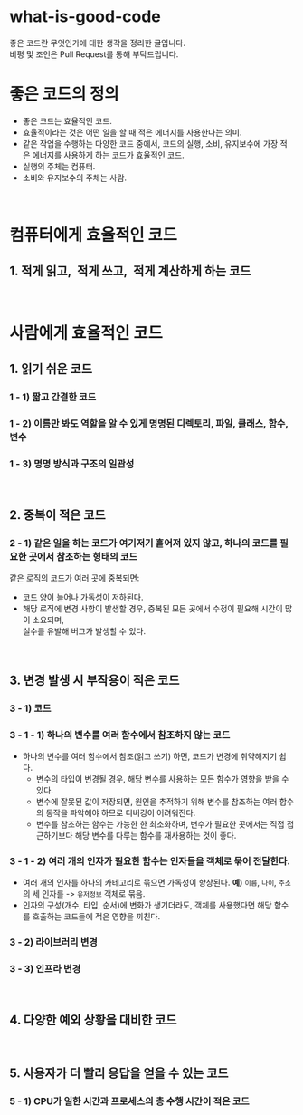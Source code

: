 # what-is-good-code

좋은 코드란 무엇인가에 대한 생각을 정리한 글입니다.  
비평 및 조언은 Pull Request를 통해 부탁드립니다.

# 좋은 코드의 정의
- 좋은 코드는 효율적인 코드.
- 효율적이라는 것은 어떤 일을 할 때 적은 에너지를 사용한다는 의미.
- 같은 작업을 수행하는 다양한 코드 중에서, 코드의 실행, 소비, 유지보수에 가장 적은 에너지를 사용하게 하는 코드가 효율적인 코드.
- 실행의 주체는 컴퓨터.
- 소비와 유지보수의 주체는 사람.
<br>

# 컴퓨터에게 효율적인 코드
## 1. 적게 읽고,&nbsp; 적게 쓰고,&nbsp; 적게 계산하게 하는 코드
<br>

# 사람에게 효율적인 코드
## 1. 읽기 쉬운 코드
### 1 - 1) 짧고 간결한 코드
### 1 - 2) 이름만 봐도 역할을 알 수 있게 명명된 디렉토리, 파일, 클래스, 함수, 변수
### 1 - 3) 명명 방식과 구조의 일관성
<br>

## 2. 중복이 적은 코드
### 2 - 1) 같은 일을 하는 코드가 여기저기 흩어져 있지 않고, 하나의 코드를 필요한 곳에서 참조하는 형태의 코드
같은 로직의 코드가 여러 곳에 중복되면:
- 코드 양이 늘어나 가독성이 저하된다.
- 해당 로직에 변경 사항이 발생할 경우, 중복된 모든 곳에서 수정이 필요해 시간이 많이 소요되며,  
실수를 유발해 버그가 발생할 수 있다.
<br>

## 3. 변경 발생 시 부작용이 적은 코드
### 3 - 1) 코드
### 3 - 1 - 1) 하나의 변수를 여러 함수에서 참조하지 않는 코드
- 하나의 변수를 여러 함수에서 참조(읽고 쓰기) 하면, 코드가 변경에 취약해지기 쉽다.
  - 변수의 타입이 변경될 경우, 해당 변수를 사용하는 모든 함수가 영향을 받을 수 있다.
  - 변수에 잘못된 값이 저장되면, 원인을 추적하기 위해 변수를 참조하는 여러 함수의 동작을 파악해야 하므로 디버깅이 어려워진다.
  - 변수를 참조하는 함수는 가능한 한 최소화하며, 변수가 필요한 곳에서는 직접 접근하기보다 해당 변수를 다루는 함수를 재사용하는 것이 좋다.
### 3 - 1 - 2) 여러 개의 인자가 필요한 함수는 인자들을 객체로 묶어 전달한다.
- 여러 개의 인자를 하나의 카테고리로 묶으면 가독성이 향상된다. **예)** `이름`, `나이`, `주소`의 세 인자를 -> `유저정보` 객체로 묶음.
- 인자의 구성(개수, 타입, 순서)에 변화가 생기더라도, 객체를 사용했다면 해당 함수를 호출하는 코드들에 적은 영향을 끼친다.
### 3 - 2) 라이브러리 변경
### 3 - 3) 인프라 변경
<br>

## 4. 다양한 예외 상황을 대비한 코드
<br>

## 5. 사용자가 더 빨리 응답을 얻을 수 있는 코드
### 5 - 1) CPU가 일한 시간과 프로세스의 총 수행 시간이 적은 코드
